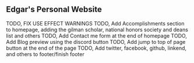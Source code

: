 ## Edgar's Personal Website

TODO, FIX USE EFFECT WARNINGS
TODO, Add Accomplishments section to homepage, adding the gilman scholar, national honors society and deans list and others
TODO, Add Contact me form at the end of homepage
TODO, Add Blog preview using the discord button 
TODO, Add jump to top of page button at the end of the page
TODO, Add twitter, facebook, github, linkend, and others to footer/finish footer
